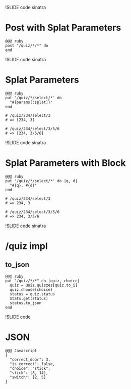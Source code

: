 !SLIDE code sinatra

# Post with Splat Parameters

    @@@ ruby
    post "/quiz/*/*" do
    end

!SLIDE code sinatra

# Splat Parameters
    @@@ ruby
    put '/quiz/*/select/*' do
      "#{params[:splat]}"
    end

    # /quiz/234/select/3
    # => [234, 3]

    # /quiz/234/select/3/5/6
    # => [234, 3/5/6]

!SLIDE code sinatra
# Splat Parameters with Block

    @@@ ruby
    put '/quiz/*/select/*' do |q, d|
      "#{q}, #{d}"
    end

    # /quiz/234/select/3
    # => 234, 3

    # /quiz/234/select/3/5/6
    # => 234, 3/5/6

!SLIDE code sinatra
# /quiz impl
## to_json

    @@@ ruby
    put "/quiz/*/*" do |quiz, choice|
      quiz = Quiz.quizzes[quiz.to_i]
      quiz.choose(choice)
      status = quiz.status
      Stats.get(status)
      status.to_json
    end

!SLIDE code
# JSON

    @@@ Javascript
    {
      "correct_door": 3,
      "is_correct": false,
      "choice": "stick",
      "stick": [8, 14],
      "switch": [2, 5]
    }

